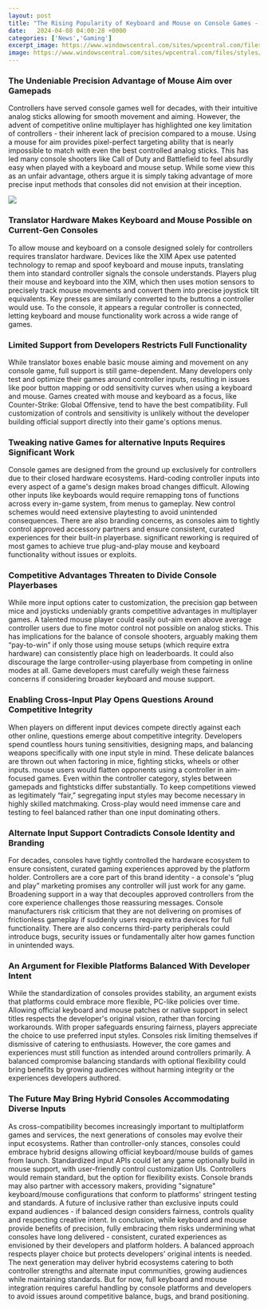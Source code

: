 ```yaml
---
layout: post
title: "The Rising Popularity of Keyboard and Mouse on Console Games - Advantages, Limitations, and What the Future May Hold"
date:   2024-04-08 04:00:28 +0000
categories: ['News','Gaming']
excerpt_image: https://www.windowscentral.com/sites/wpcentral.com/files/styles/large/public/field/image/2017/09/xb1-controller-mouse-2.jpg?itok=J01W3AcR
image: https://www.windowscentral.com/sites/wpcentral.com/files/styles/large/public/field/image/2017/09/xb1-controller-mouse-2.jpg?itok=J01W3AcR
---
```


### **The Undeniable Precision Advantage of Mouse Aim over Gamepads**
Controllers have served console games well for decades, with their intuitive analog sticks allowing for smooth movement and aiming. However, the advent of competitive online multiplayer has highlighted one key limitation of controllers - their inherent lack of precision compared to a mouse. Using a mouse for aim provides pixel-perfect targeting ability that is nearly impossible to match with even the best controlled analog sticks. This has led many console shooters like Call of Duty and Battlefield to feel absurdly easy when played with a keyboard and mouse setup. While some view this as an unfair advantage, others argue it is simply taking advantage of more precise input methods that consoles did not envision at their inception. 

![](https://www.windowscentral.com/sites/wpcentral.com/files/styles/large/public/field/image/2017/09/xb1-controller-mouse-2.jpg?itok=J01W3AcR)
### **Translator Hardware Makes Keyboard and Mouse Possible on Current-Gen Consoles**  
To allow mouse and keyboard on a console designed solely for controllers requires translator hardware. Devices like the XIM Apex use patented technology to remap and spoof keyboard and mouse inputs, translating them into standard controller signals the console understands. Players plug their mouse and keyboard into the XIM, which then uses motion sensors to precisely track mouse movements and convert them into precise joystick tilt equivalents. Key presses are similarly converted to the buttons a controller would use. To the console, it appears a regular controller is connected, letting keyboard and mouse functionality work across a wide range of games.
### **Limited Support from Developers Restricts Full Functionality**
While translator boxes enable basic mouse aiming and movement on any console game, full support is still game-dependent. Many developers only test and optimize their games around controller inputs, resulting in issues like poor button mapping or odd sensitivity curves when using a keyboard and mouse. Games created with mouse and keyboard as a focus, like Counter-Strike: Global Offensive, tend to have the best compatibility. Full customization of controls and sensitivity is unlikely without the developer building official support directly into their game's options menus.
### **Tweaking native Games for alternative Inputs Requires Significant Work**  
Console games are designed from the ground up exclusively for controllers due to their closed hardware ecosystems. Hard-coding controller inputs into every aspect of a game's design makes broad changes difficult. Allowing other inputs like keyboards would require remapping tons of functions across every in-game system, from menus to gameplay. New control schemes would need extensive playtesting to avoid unintended consequences. There are also branding concerns, as consoles aim to tightly control approved accessory partners and ensure consistent, curated experiences for their built-in playerbase. significant reworking is required of most games to achieve true plug-and-play mouse and keyboard functionality without issues or exploits.
### **Competitive Advantages Threaten to Divide Console Playerbases**
While more input options cater to customization, the precision gap between mice and joysticks undeniably grants competitive advantages in multiplayer games. A talented mouse player could easily out-aim even above average controller users due to fine motor control not possible on analog sticks. This has implications for the balance of console shooters, arguably making them “pay-to-win” if only those using mouse setups (which require extra hardware) can consistently place high on leaderboards. It could also discourage the large controller-using playerbase from competing in online modes at all. Game developers must carefully weigh these fairness concerns if considering broader keyboard and mouse support. 
### **Enabling Cross-Input Play Opens Questions Around Competitive Integrity**  
When players on different input devices compete directly against each other online, questions emerge about competitive integrity. Developers spend countless hours tuning sensitivities, designing maps, and balancing weapons specifically with one input style in mind. These delicate balances are thrown out when factoring in mice, fighting sticks, wheels or other inputs. mouse users would flatten opponents using a controller in aim-focused games. Even within the controller category, styles between gamepads and fightsticks differ substantially. To keep competitions viewed as legitimately “fair,” segregating input styles may become necessary in highly skilled matchmaking. Cross-play would need immense care and testing to feel balanced rather than one input dominating others. 
### **Alternate Input Support Contradicts Console Identity and Branding**
For decades, consoles have tightly controlled the hardware ecosystem to ensure consistent, curated gaming experiences approved by the platform holder. Controllers are a core part of this brand identity - a console's “plug and play” marketing promises any controller will just work for any game. Broadening support in a way that decouples approved controllers from the core experience challenges those reassuring messages. Console manufacturers risk criticism that they are not delivering on promises of frictionless gameplay if suddenly users require extra devices for full functionality. There are also concerns third-party peripherals could introduce bugs, security issues or fundamentally alter how games function in unintended ways.
### **An Argument for Flexible Platforms Balanced With Developer Intent** 
While the standardization of consoles provides stability, an argument exists that platforms could embrace more flexible, PC-like policies over time. Allowing official keyboard and mouse patches or native support in select titles respects the developer's original vision, rather than forcing workarounds. With proper safeguards ensuring fairness, players appreciate the choice to use preferred input styles. Consoles risk limiting themselves if dismissive of catering to enthusiasts. However, the core games and experiences must still function as intended around controllers primarily. A balanced compromise balancing standards with optional flexibility could bring benefits by growing audiences without harming integrity or the experiences developers authored. 
### **The Future May Bring Hybrid Consoles Accommodating Diverse Inputs** 
As cross-compatibility becomes increasingly important to multiplatform games and services, the next generations of consoles may evolve their input ecosystems. Rather than controller-only stances, consoles could embrace hybrid designs allowing official keyboard/mouse builds of games from launch. Standardized input APIs could let any game optionally build in mouse support, with user-friendly control customization UIs. Controllers would remain standard, but the option for flexibility exists. Console brands may also partner with accessory makers, providing "signature" keyboard/mouse configurations that conform to platforms' stringent testing and standards. A future of inclusive rather than exclusive inputs could expand audiences - if balanced design considers fairness, controls quality and respecting creative intent.
In conclusion, while keyboard and mouse provide benefits of precision, fully embracing them risks undermining what consoles have long delivered - consistent, curated experiences as envisioned by their developers and platform holders. A balanced approach respects player choice but protects developers' original intents is needed. The next generation may deliver hybrid ecosystems catering to both controller strengths and alternate input communities, growing audiences while maintaining standards. But for now, full keyboard and mouse integration requires careful handling by console platforms and developers to avoid issues around competitive balance, bugs, and brand positioning.